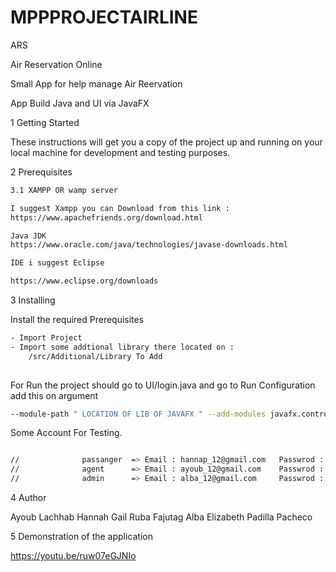 # MPPPROJECTAIRLINE
ARS


Air Reservation Online 

Small App for help manage Air Reervation 

App Build Java and UI via JavaFX 


1 Getting Started

These instructions will get you a copy of the project up and running on your local machine for development and testing purposes.



2 Prerequisites

```sh
3.1 XAMPP OR wamp server 

I suggest Xampp you can Download from this link : 
https://www.apachefriends.org/download.html

Java JDK
https://www.oracle.com/java/technologies/javase-downloads.html

IDE i suggest Eclipse 

https://www.eclipse.org/downloads

```


3 Installing



Install the required Prerequisites
```sh
- Import Project 
- Import some addtional library there located on :
    /src/Additional/Library To Add
    
```
For Run the project should go to UI/login.java and go to Run Configuration add this on argument 
```sh
--module-path " LOCATION OF LIB OF JAVAFX " --add-modules javafx.controls,javafx.fxml
```
Some Account For Testing.

```sh

//				passanger  => Email : hannap_12@gmail.com   Passwrod : 12
//				agent      => Email : ayoub_12@gmail.com	Passwrod : 12
//				admin      => Email : alba_12@gmail.com	    Passwrod : 12
```

4 Author

Ayoub Lachhab 
Hannah Gail Ruba Fajutag 
Alba Elizabeth Padilla Pacheco

5 Demonstration of the application

https://youtu.be/ruw07eGJNIo
